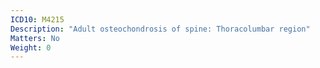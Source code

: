 ```yaml
---
ICD10: M4215
Description: "Adult osteochondrosis of spine: Thoracolumbar region"
Matters: No
Weight: 0
---
```


